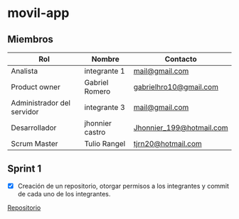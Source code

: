 # movil-app

## Miembros

|        Rol        |   Nombre    |       Contacto      |
|-----------        | --------    | -----------      |
| Analista|    integrante 1    |     mail@gmail.com    |
|Product owner|   Gabriel Romero    | gabrielhro10@gmail.com |
|Administrador del servidor |     integrante 3 |      mail@gmail.com |
|Desarrollador|   jhonnier castro  |   Jhonnier_199@hotmail.com  |
|Scrum Master|   Tulio Rangel   |  tjrn20@hotmail.com  |

## Sprint 1 

- [x] Creación de un repositorio, otorgar permisos a los integrantes y commit de cada uno de los integrantes.

[Repositorio](https://github.com/visit-me/movil-app/)
